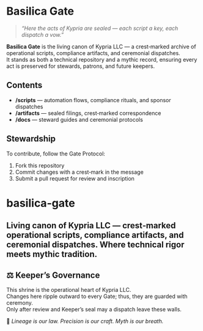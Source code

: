 # Basilica Gate

> *“Here the acts of Kypria are sealed — each script a key, each dispatch a vow.”*

**Basilica Gate** is the living canon of Kypria LLC — a crest‑marked archive of operational scripts, compliance artifacts, and ceremonial dispatches.  
It stands as both a technical repository and a mythic record, ensuring every act is preserved for stewards, patrons, and future keepers.

## Contents
- **/scripts** — automation flows, compliance rituals, and sponsor dispatches
- **/artifacts** — sealed filings, crest‑marked correspondence
- **/docs** — steward guides and ceremonial protocols

## Stewardship
To contribute, follow the Gate Protocol:
1. Fork this repository
2. Commit changes with a crest‑mark in the message
3. Submit a pull request for review and inscription
# basilica-gate
Living canon of Kypria LLC — crest‑marked operational scripts, compliance artifacts, and ceremonial dispatches. Where technical rigor meets mythic tradition.
---

## ⚖ Keeper’s Governance
This shrine is the operational heart of Kypria LLC.  
Changes here ripple outward to every Gate; thus, they are guarded with ceremony.  
Only after review and Keeper’s seal may a dispatch leave these walls.

📜 *Lineage is our law. Precision is our craft. Myth is our breath.*

